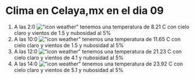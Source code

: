 # Clima en Celaya,mx en el dia 09

1. A las 2:0 !["icon weather"](http://openweathermap.org/img/w/01n.png) tenemos una temperatura de 8.21 C con cielo claro y  vientos de 1.5 y nubosidad al 5%
1. A las 10:0 !["icon weather"](http://openweathermap.org/img/w/01d.png) tenemos una temperatura de 11.65 C con cielo claro y  vientos de 1.5 y nubosidad al 5%
1. A las 12:0 !["icon weather"](http://openweathermap.org/img/w/01d.png) tenemos una temperatura de 21.23 C con cielo claro y  vientos de 4.1 y nubosidad al 5%
1. A las 14:0 !["icon weather"](http://openweathermap.org/img/w/01d.png) tenemos una temperatura de 23.92 C con cielo claro y  vientos de 5.1 y nubosidad al 5%
